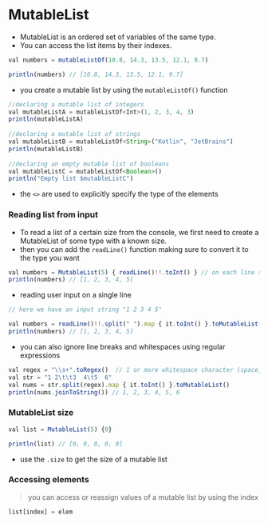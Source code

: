 # MutableList
+ MutableList is an ordered set of variables of the same type.
+ You can access the list items by their indexes.
```js
val numbers = mutableListOf(10.8, 14.3, 13.5, 12.1, 9.7) 

println(numbers) // [10.8, 14.3, 13.5, 12.1, 9.7]
```
+ you create a mutable list by using the `mutableListOf()` function
```js 
//declaring a mutable list of integers
val mutableListA = mutableListOf<Int>(1, 2, 3, 4, 3)
println(mutableListA)
  
//declaring a mutable list of strings
val mutableListB = mutableListOf<String>("Kotlin", "JetBrains")
println(mutableListB)
  
//declaring an empty mutable list of booleans
val mutableListC = mutableListOf<Boolean>()
println("Empty list $mutableListC")
```
+ the `<>` are used to explicitly specify the type of the elements

### Reading list from input
+ To read a list of a certain size from the console, we first need to create a MutableList of some type with a known size.
+ then you can add the `readLine()` function making sure to convert it to the type you want
```js
val numbers = MutableList(5) { readLine()!!.toInt() } // on each line single numbers from 1 to 5
println(numbers) // [1, 2, 3, 4, 5]
```
+ reading user input on a single line
```js
// here we have an input string "1 2 3 4 5"

val numbers = readLine()!!.split(" ").map { it.toInt() }.toMutableList()
println(numbers) // [1, 2, 3, 4, 5]
```
+ you can also ignore line breaks and whitespaces using regular expressions
```js
val regex = "\\s+".toRegex()  // 1 or more whitespace character (space, tabs etc.)
val str = "1 2\t\t3  4\t5  6"
val nums = str.split(regex).map { it.toInt() }.toMutableList()
println(nums.joinToString()) // 1, 2, 3, 4, 5, 6
```

### MutableList size
```js
val list = MutableList(5) {0}

println(list) // [0, 0, 0, 0, 0]
```
+ use the `.size` to get the size of a mutable list

### Accessing elements
> you can access or reassign values of a mutable list by using the index
```js
list[index] = elem
```
